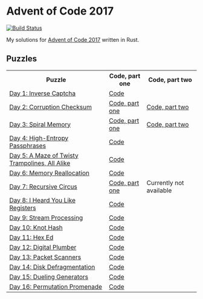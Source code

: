 # Advent of Code 2017

[![Build Status](https://travis-ci.org/xfix/advent-of-code-2017.svg?branch=master)](https://travis-ci.org/xfix/advent-of-code-2017)

My solutions for [Advent of Code 2017] written in Rust.

## Puzzles

<table>
<tr>
    <th> Puzzle
    <th> Code, part one
    <th> Code, part two
<tr>
    <td> <a href="https://adventofcode.com/2017/day/1">Day 1: Inverse Captcha</a>
    <td colspan=2> <a href="https://github.com/xfix/advent-of-code-2017/blob/master/day1/src/main.rs">Code</a>
<tr>
    <td> <a href="https://adventofcode.com/2017/day/2">Day 2: Corruption Checksum</a>
    <td> <a href="https://github.com/xfix/advent-of-code-2017/blob/master/day2/src/main.rs">Code, part one</a>
    <td> <a href="https://github.com/xfix/advent-of-code-2017/blob/master/day2b/src/main.rs">Code, part two</a>
<tr>
    <td> <a href="https://adventofcode.com/2017/day/3">Day 3: Spiral Memory</a>
    <td> <a href="https://github.com/xfix/advent-of-code-2017/blob/master/day3/src/main.rs">Code, part one</a>
    <td> <a href="https://github.com/xfix/advent-of-code-2017/blob/master/day3b/src/main.rs">Code, part two</a>
<tr>
    <td> <a href="https://adventofcode.com/2017/day/4">Day 4: High-Entropy Passphrases</a>
    <td colspan=2> <a href="https://github.com/xfix/advent-of-code-2017/blob/master/day4/src/main.rs">Code</a>
<tr>
    <td> <a href="https://adventofcode.com/2017/day/5">Day 5: A Maze of Twisty Trampolines, All Alike</a>
    <td colspan=2> <a href="https://github.com/xfix/advent-of-code-2017/blob/master/day5/src/main.rs">Code</a>
<tr>
    <td> <a href="https://adventofcode.com/2017/day/6">Day 6: Memory Reallocation</a>
    <td colspan=2> <a href="https://github.com/xfix/advent-of-code-2017/blob/master/day6/src/main.rs">Code</a>
<tr>
    <td> <a href="https://adventofcode.com/2017/day/7">Day 7: Recursive Circus</a>
    <td> <a href="https://github.com/xfix/advent-of-code-2017/blob/master/day7/src/main.rs">Code, part one</a>
    <td> Currently not available
<tr>
    <td> <a href="https://adventofcode.com/2017/day/8">Day 8: I Heard You Like Registers</a>
    <td colspan=2> <a href="https://github.com/xfix/advent-of-code-2017/blob/master/day8/src/main.rs">Code</a>
<tr>
    <td> <a href="https://adventofcode.com/2017/day/9">Day 9: Stream Processing</a>
    <td colspan=2> <a href="https://github.com/xfix/advent-of-code-2017/blob/master/day9/src/main.rs">Code</a>
<tr>
    <td> <a href="https://adventofcode.com/2017/day/10">Day 10: Knot Hash</a>
    <td colspan=2> <a href="https://github.com/xfix/advent-of-code-2017/blob/master/day10/src/main.rs">Code</a>
<tr>
    <td> <a href="https://adventofcode.com/2017/day/11">Day 11: Hex Ed</a>
    <td colspan=2> <a href="https://github.com/xfix/advent-of-code-2017/blob/master/day11/src/main.rs">Code</a>
<tr>
    <td> <a href="https://adventofcode.com/2017/day/12">Day 12: Digital Plumber</a>
    <td colspan=2> <a href="https://github.com/xfix/advent-of-code-2017/blob/master/day12/src/main.rs">Code</a>
<tr>
    <td> <a href="https://adventofcode.com/2017/day/13">Day 13: Packet Scanners</a>
    <td colspan=2> <a href="https://github.com/xfix/advent-of-code-2017/blob/master/day13/src/main.rs">Code</a>
<tr>
    <td> <a href="https://adventofcode.com/2017/day/14">Day 14: Disk Defragmentation</a>
    <td colspan=2> <a href="https://github.com/xfix/advent-of-code-2017/blob/master/day14/src/main.rs">Code</a>
<tr>
    <td> <a href="https://adventofcode.com/2017/day/15">Day 15: Dueling Generators</a>
    <td colspan=2> <a href="https://github.com/xfix/advent-of-code-2017/blob/master/day15/src/main.rs">Code</a>
<tr>
    <td> <a href="https://adventofcode.com/2017/day/16">Day 16: Permutation Promenade</a>
    <td colspan=2> <a href="https://github.com/xfix/advent-of-code-2017/blob/master/day16/src/main.rs">Code</a>
</table>

[Advent of Code 2017]: https://adventofcode.com/2017
